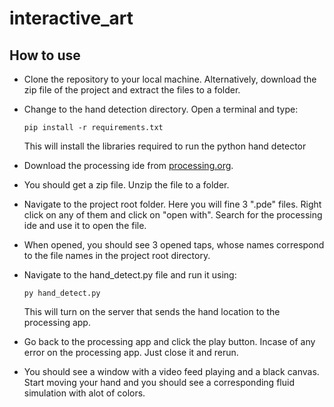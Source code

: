 # interactive_art

## How to use
- Clone the repository to your local machine. Alternatively, download the zip file of the project and extract the files to a folder.
- Change to the hand detection directory. Open a terminal and type:
  ```
  pip install -r requirements.txt
  ```
  This will install the libraries required to run the python hand detector

- Download the processing ide from [processing.org](https://processing.org/download).
- You should get a zip file. Unzip the file to a folder.

- Navigate to the project root folder. Here you will fine 3 ".pde" files. Right click on any of them and click on "open with".
  Search for the processing ide and use it to open the file.

- When opened, you should see 3 opened taps, whose names correspond to the file names in the project root directory.
- Navigate to the hand_detect.py file and run it using:
  ```
  py hand_detect.py
  ```
  This will turn on the server that sends the hand location to the processing app.
- Go back to the processing app and click the play button. Incase of any error on the processing app. Just close it and rerun.
- You should see a window with a video feed playing and a black canvas. Start moving your hand and you should see a corresponding fluid simulation with alot of colors.
